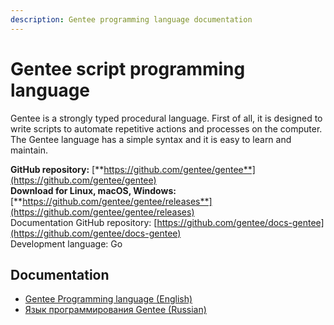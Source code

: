 ```yaml
---
description: Gentee programming language documentation
---
```


# Gentee script programming language

Gentee is a strongly typed procedural language. First of all, it is designed to write scripts to automate repetitive actions and processes on the computer. The Gentee language has a simple syntax and it is easy to learn and maintain.

**GitHub repository:** [**https://github.com/gentee/gentee**](https://github.com/gentee/gentee)  
**Download for Linux, macOS, Windows:** [**https://github.com/gentee/gentee/releases**](https://github.com/gentee/gentee/releases)  
Documentation GitHub repository: [https://github.com/gentee/docs-gentee](https://github.com/gentee/docs-gentee)  
Development language: Go

## Documentation

* [Gentee Programming language \(English\)](https://docs.gentee.org)
* [Язык программирования Gentee \(Russian\)](https://ru.gentee.org)

